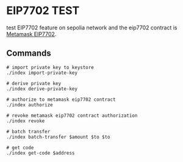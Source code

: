 # EIP7702 TEST

test EIP7702 feature on sepolia network and the eip7702 contract is [Metamask EIP7702](https://sepolia.etherscan.io/address/0x63c0c19a282a1B52b07dD5a65b58948A07DAE32B).

## Commands

```shell
# import private key to keystore
./index import-private-key

# derive private key
./index derive-private-key

# authorize to metamask eip7702 contract
./index authorize

# revoke metamask eip7702 contract authorization
./index revoke

# batch transfer
./index batch-transfer $amount $to $to

# get code
./index get-code $address
```
